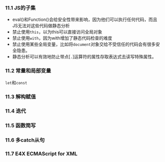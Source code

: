 ### 11.1 JS的子集
- eval()和Function()会给安全性带来影响，因为他们可以执行任何代码，而且JS无法对这些代码做静态分析
- 禁止使用`this`，以为this可以直接访问全局对象
- 禁止使用`with`，因为with增加了静态代码检查的难度
- 禁止使用某些全局变量，比如将`document`对象交给不受信任的代码会有很多安全隐患。
- 静态分析可以有效地防止带点[`.`]运算符的属性存取表达式去读写特殊属性。

### 11.2 常量和局部变量
`let`和`const`

### 11.3 解构赋值

### 11.4 迭代

### 11.5 函数简写

### 11.6 多catch从句

### 11.7 E4X ECMAScript for XML
